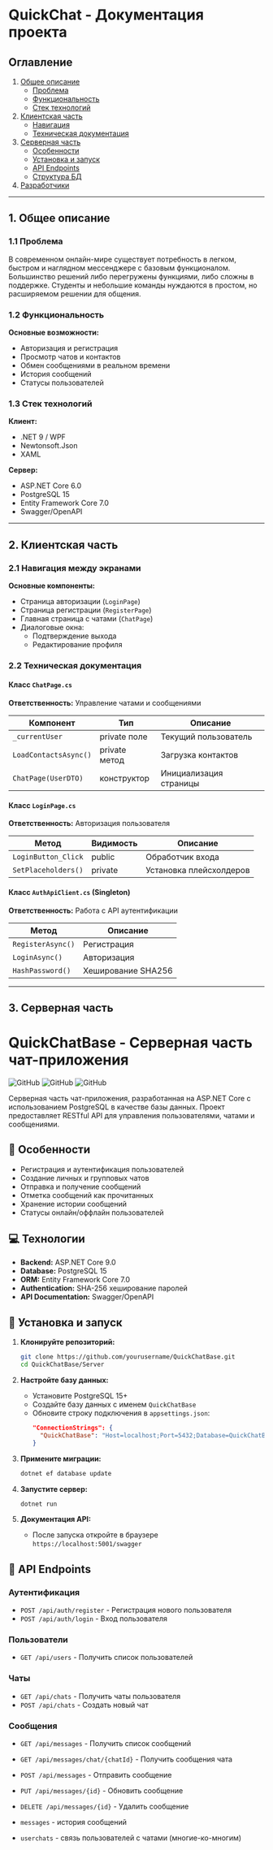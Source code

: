 # QuickChat - Документация проекта

## Оглавление
1. [Общее описание](#1-общее-описание)
   - [Проблема](#11-проблема)
   - [Функциональность](#12-функциональность)
   - [Стек технологий](#13-стек-технологий)
2. [Клиентская часть](#2-клиентская-часть)
   - [Навигация](#21-навигация-между-экранами)
   - [Техническая документация](#22-техническая-документация)
3. [Серверная часть](#3-серверная-часть)
   - [Особенности](#31-особенности)
   - [Установка и запуск](#32-установка-и-запуск)
   - [API Endpoints](#33-api-endpoints)
   - [Структура БД](#34-структура-базы-данных)
4. [Разработчики](#4-разработчики)

---

## 1. Общее описание

### 1.1 Проблема
В современном онлайн-мире существует потребность в легком, быстром и наглядном мессенджере с базовым функционалом. Большинство решений либо перегружены функциями, либо сложны в поддержке. Студенты и небольшие команды нуждаются в простом, но расширяемом решении для общения.

### 1.2 Функциональность
**Основные возможности:**
- Авторизация и регистрация
- Просмотр чатов и контактов
- Обмен сообщениями в реальном времени
- История сообщений
- Статусы пользователей

### 1.3 Стек технологий
**Клиент:**
- .NET 9 / WPF
- Newtonsoft.Json
- XAML

**Сервер:**
- ASP.NET Core 6.0
- PostgreSQL 15
- Entity Framework Core 7.0
- Swagger/OpenAPI

---

## 2. Клиентская часть

### 2.1 Навигация между экранами
**Основные компоненты:**
- Страница авторизации (`LoginPage`)
- Страница регистрации (`RegisterPage`)
- Главная страница с чатами (`ChatPage`)
- Диалоговые окна:
  - Подтверждение выхода
  - Редактирование профиля

### 2.2 Техническая документация

#### Класс `ChatPage.cs`
**Ответственность:** Управление чатами и сообщениями

| Компонент | Тип | Описание |
|-----------|-----|----------|
| `_currentUser` | private поле | Текущий пользователь |
| `LoadContactsAsync()` | private метод | Загрузка контактов |
| `ChatPage(UserDTO)` | конструктор | Инициализация страницы |

#### Класс `LoginPage.cs`
**Ответственность:** Авторизация пользователя

| Метод | Видимость | Описание |
|-------|-----------|----------|
| `LoginButton_Click` | public | Обработчик входа |
| `SetPlaceholders()` | private | Установка плейсхолдеров |

#### Класс `AuthApiClient.cs` (Singleton)
**Ответственность:** Работа с API аутентификации

| Метод | Описание |
|-------|----------|
| `RegisterAsync()` | Регистрация |
| `LoginAsync()` | Авторизация |
| `HashPassword()` | Хеширование SHA256 |

---

## 3. Серверная часть

# QuickChatBase - Серверная часть чат-приложения

![GitHub](https://img.shields.io/badge/.NET-6.0-blue)
![GitHub](https://img.shields.io/badge/PostgreSQL-15.0-blue)
![GitHub](https://img.shields.io/badge/EF_Core-7.0-blue)

Серверная часть чат-приложения, разработанная на ASP.NET Core с использованием PostgreSQL в качестве базы данных. Проект предоставляет RESTful API для управления пользователями, чатами и сообщениями.

## 🌟 Особенности

- Регистрация и аутентификация пользователей
- Создание личных и групповых чатов
- Отправка и получение сообщений
- Отметка сообщений как прочитанных
- Хранение истории сообщений
- Статусы онлайн/оффлайн пользователей

## 💻 Технологии

- **Backend:** ASP.NET Core 9.0
- **Database:** PostgreSQL 15
- **ORM:** Entity Framework Core 7.0
- **Authentication:** SHA-256 хеширование паролей
- **API Documentation:** Swagger/OpenAPI

## 🚀 Установка и запуск

1. **Клонируйте репозиторий:**
   ```bash
   git clone https://github.com/yourusername/QuickChatBase.git
   cd QuickChatBase/Server
   ```

2. **Настройте базу данных:**
   - Установите PostgreSQL 15+
   - Создайте базу данных с именем `QuickChatBase`
   - Обновите строку подключения в `appsettings.json`:
     ```json
     "ConnectionStrings": {
       "QuickChatBase": "Host=localhost;Port=5432;Database=QuickChatBase;Username=youruser;Password=yourpassword"
     }
     ```

3. **Примените миграции:**
   ```bash
   dotnet ef database update
   ```

4. **Запустите сервер:**
   ```bash
   dotnet run
   ```

5. **Документация API:**
   - После запуска откройте в браузере `https://localhost:5001/swagger`

## 📡 API Endpoints

### Аутентификация
- `POST /api/auth/register` - Регистрация нового пользователя
- `POST /api/auth/login` - Вход пользователя

### Пользователи
- `GET /api/users` - Получить список пользователей

### Чаты
- `GET /api/chats` - Получить чаты пользователя
- `POST /api/chats` - Создать новый чат

### Сообщения
- `GET /api/messages` - Получить список сообщений
- `GET /api/messages/chat/{chatId}` - Получить сообщения чата
- `POST /api/messages` - Отправить сообщение
- `PUT /api/messages/{id}` - Обновить сообщение
- `DELETE /api/messages/{id}` - Удалить сообщение


- `messages` - история сообщений
- `userchats` - связь пользователей с чатами (многие-ко-многим)
